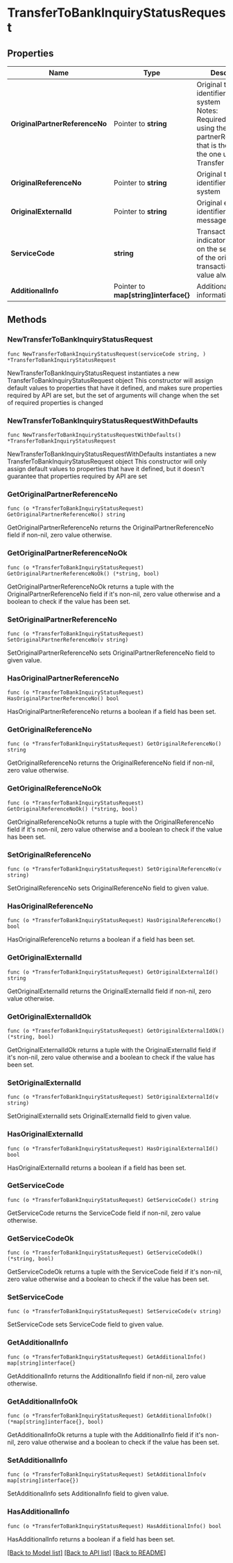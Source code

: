 # TransferToBankInquiryStatusRequest

## Properties

Name | Type | Description | Notes
------------ | ------------- | ------------- | -------------
**OriginalPartnerReferenceNo** | Pointer to **string** | Original transaction identifier on partner system<br /> Notes:<br /> Required to be filled using the partnerReferenceNo that is the same as the one used in Transfer to Bank  | [optional] 
**OriginalReferenceNo** | Pointer to **string** | Original transaction identifier on DANA system | [optional] 
**OriginalExternalId** | Pointer to **string** | Original external identifier on header message | [optional] 
**ServiceCode** | **string** | Transaction type indicator is based on the service code of the original transaction request, value always 00 | [default to "00"]
**AdditionalInfo** | Pointer to **map[string]interface{}** | Additional information | [optional] 

## Methods

### NewTransferToBankInquiryStatusRequest

`func NewTransferToBankInquiryStatusRequest(serviceCode string, ) *TransferToBankInquiryStatusRequest`

NewTransferToBankInquiryStatusRequest instantiates a new TransferToBankInquiryStatusRequest object
This constructor will assign default values to properties that have it defined,
and makes sure properties required by API are set, but the set of arguments
will change when the set of required properties is changed

### NewTransferToBankInquiryStatusRequestWithDefaults

`func NewTransferToBankInquiryStatusRequestWithDefaults() *TransferToBankInquiryStatusRequest`

NewTransferToBankInquiryStatusRequestWithDefaults instantiates a new TransferToBankInquiryStatusRequest object
This constructor will only assign default values to properties that have it defined,
but it doesn't guarantee that properties required by API are set

### GetOriginalPartnerReferenceNo

`func (o *TransferToBankInquiryStatusRequest) GetOriginalPartnerReferenceNo() string`

GetOriginalPartnerReferenceNo returns the OriginalPartnerReferenceNo field if non-nil, zero value otherwise.

### GetOriginalPartnerReferenceNoOk

`func (o *TransferToBankInquiryStatusRequest) GetOriginalPartnerReferenceNoOk() (*string, bool)`

GetOriginalPartnerReferenceNoOk returns a tuple with the OriginalPartnerReferenceNo field if it's non-nil, zero value otherwise
and a boolean to check if the value has been set.

### SetOriginalPartnerReferenceNo

`func (o *TransferToBankInquiryStatusRequest) SetOriginalPartnerReferenceNo(v string)`

SetOriginalPartnerReferenceNo sets OriginalPartnerReferenceNo field to given value.

### HasOriginalPartnerReferenceNo

`func (o *TransferToBankInquiryStatusRequest) HasOriginalPartnerReferenceNo() bool`

HasOriginalPartnerReferenceNo returns a boolean if a field has been set.

### GetOriginalReferenceNo

`func (o *TransferToBankInquiryStatusRequest) GetOriginalReferenceNo() string`

GetOriginalReferenceNo returns the OriginalReferenceNo field if non-nil, zero value otherwise.

### GetOriginalReferenceNoOk

`func (o *TransferToBankInquiryStatusRequest) GetOriginalReferenceNoOk() (*string, bool)`

GetOriginalReferenceNoOk returns a tuple with the OriginalReferenceNo field if it's non-nil, zero value otherwise
and a boolean to check if the value has been set.

### SetOriginalReferenceNo

`func (o *TransferToBankInquiryStatusRequest) SetOriginalReferenceNo(v string)`

SetOriginalReferenceNo sets OriginalReferenceNo field to given value.

### HasOriginalReferenceNo

`func (o *TransferToBankInquiryStatusRequest) HasOriginalReferenceNo() bool`

HasOriginalReferenceNo returns a boolean if a field has been set.

### GetOriginalExternalId

`func (o *TransferToBankInquiryStatusRequest) GetOriginalExternalId() string`

GetOriginalExternalId returns the OriginalExternalId field if non-nil, zero value otherwise.

### GetOriginalExternalIdOk

`func (o *TransferToBankInquiryStatusRequest) GetOriginalExternalIdOk() (*string, bool)`

GetOriginalExternalIdOk returns a tuple with the OriginalExternalId field if it's non-nil, zero value otherwise
and a boolean to check if the value has been set.

### SetOriginalExternalId

`func (o *TransferToBankInquiryStatusRequest) SetOriginalExternalId(v string)`

SetOriginalExternalId sets OriginalExternalId field to given value.

### HasOriginalExternalId

`func (o *TransferToBankInquiryStatusRequest) HasOriginalExternalId() bool`

HasOriginalExternalId returns a boolean if a field has been set.

### GetServiceCode

`func (o *TransferToBankInquiryStatusRequest) GetServiceCode() string`

GetServiceCode returns the ServiceCode field if non-nil, zero value otherwise.

### GetServiceCodeOk

`func (o *TransferToBankInquiryStatusRequest) GetServiceCodeOk() (*string, bool)`

GetServiceCodeOk returns a tuple with the ServiceCode field if it's non-nil, zero value otherwise
and a boolean to check if the value has been set.

### SetServiceCode

`func (o *TransferToBankInquiryStatusRequest) SetServiceCode(v string)`

SetServiceCode sets ServiceCode field to given value.


### GetAdditionalInfo

`func (o *TransferToBankInquiryStatusRequest) GetAdditionalInfo() map[string]interface{}`

GetAdditionalInfo returns the AdditionalInfo field if non-nil, zero value otherwise.

### GetAdditionalInfoOk

`func (o *TransferToBankInquiryStatusRequest) GetAdditionalInfoOk() (*map[string]interface{}, bool)`

GetAdditionalInfoOk returns a tuple with the AdditionalInfo field if it's non-nil, zero value otherwise
and a boolean to check if the value has been set.

### SetAdditionalInfo

`func (o *TransferToBankInquiryStatusRequest) SetAdditionalInfo(v map[string]interface{})`

SetAdditionalInfo sets AdditionalInfo field to given value.

### HasAdditionalInfo

`func (o *TransferToBankInquiryStatusRequest) HasAdditionalInfo() bool`

HasAdditionalInfo returns a boolean if a field has been set.


[[Back to Model list]](../README.md#documentation-for-models) [[Back to API list]](../README.md#documentation-for-api-endpoints) [[Back to README]](../README.md)


